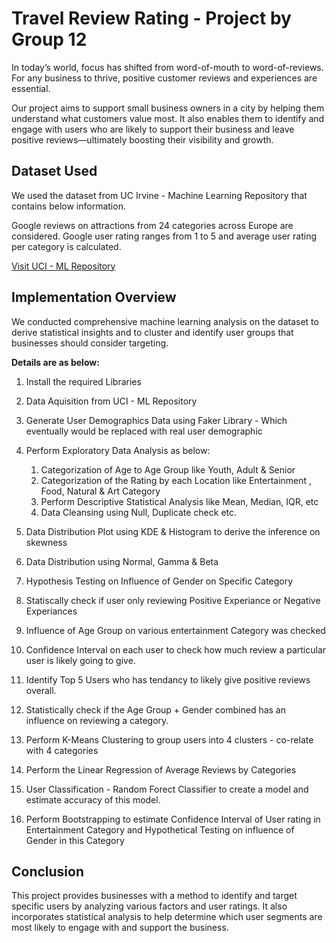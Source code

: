 # Travel Review Rating - Project by Group 12

In today’s world, focus has shifted from word-of-mouth to word-of-reviews. For any business to thrive, positive customer reviews and experiences are essential.

Our project aims to support small business owners in a city by helping them understand what customers value most. It also enables them to identify and engage with users who are likely to support their business and leave positive reviews—ultimately boosting their visibility and growth.

## Dataset Used

We used the dataset from UC Irvine - Machine Learning Repository that contains below information.

Google reviews on attractions from 24 categories across Europe are considered. Google user rating ranges from 1 to 5 and average user rating per category is calculated.

[Visit UCI - ML Repository](https://archive.ics.uci.edu/dataset/485/tarvel+review+ratings)

## Implementation Overview

We conducted comprehensive machine learning analysis on the dataset to derive statistical insights and to cluster and identify user groups that businesses should consider targeting. 

**Details are as below:**

1. Install the required Libraries
2. Data Aquisition from UCI - ML Repository
3. Generate User Demographics Data using Faker Library - Which eventually would be replaced with real user demographic
4. Perform Exploratory Data Analysis as below:

    1. Categorization of Age to Age Group like Youth, Adult & Senior
    2. Categorization of the Rating by each Location like Entertainment , Food, Natural & Art Category
    3. Perform Descriptive Statistical Analysis like Mean, Median, IQR, etc
    4. Data Cleansing using Null, Duplicate check etc.
5. Data Distribution Plot using KDE & Histogram to derive the inference on skewness

6. Data Distribution using Normal, Gamma & Beta 
7. Hypothesis Testing on Influence of Gender on Specific Category
8. Statiscally check if user only reviewing Positive Experiance or Negative Experiances
9. Influence of Age Group on various entertainment Category was checked
10. Confidence Interval on each user to check how much review a particular user is likely going to give.
11. Identify Top 5 Users who has tendancy to likely give positive reviews overall.
12. Statistically check if the Age Group + Gender combined has an influence on reviewing a category.
13. Perform K-Means Clustering to group users into 4 clusters - co-relate with 4 categories
14. Perform the Linear Regression of Average Reviews by Categories
15. User Classification - Random Forect Classifier to create a model and estimate accuracy of this model.
16. Perform Bootstrapping to estimate Confidence Interval of User rating in Entertainment Category and Hypothetical Testing on influence of Gender in this Category

## Conclusion

This project provides businesses with a method to identify and target specific users by analyzing various factors and user ratings. It also incorporates statistical analysis to help determine which user segments are most likely to engage with and support the business.




